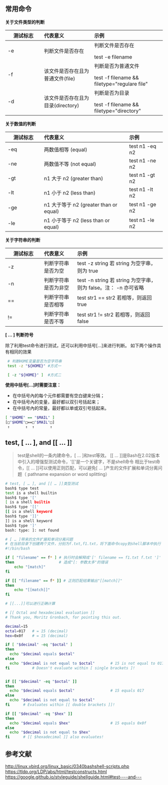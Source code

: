 ## 常用命令
<style>
table th:first-of-type {
	width: 100px;
}
</style>
**关于文件类型的判断**

测试标志|代表意义|示例
--|:--|:--
-e	|判断文件是否存在|判断文件是否存在</p>test -e filename
-f	|该文件是否存在且为普通文件(file)|判断是否为普通文件</p>test -f filename && filetype="regulare file"
-d	|该文件是否存在且为目录(directory)|判断是否为目录</p>test -f filename && filetype="directory"

**关于数值的判断**

测试标志|代表意义|示例
--|:--|:--
-eq| 两数值相等 (equal)|test n1 -eq n2
-ne| 两数值不等 (not equal)|test n1 -ne n2
-gt| n1 大于 n2 (greater than)|test n1 -gt n2
-lt| n1 小于 n2 (less than)|test n1 -lt n2
-ge| n1 大于等于 n2 (greater than or equal)|test n1 -ge n2
-le| n1 小于等于 n2 (less than or equal)|test n1 -le n2

**关于字符串的判断**

测试标志|代表意义|示例
--|:--|:--
-z |判断字符串是否为空|test -z string 若 string 为空字串，则为 true
-n |判断字符串是否为非空|test -n string 若 string 为空字串，则为 false。注： -n 亦可省略
== |判断字符串是否相等|test str1 == str2	若相等，则返回 true
!= |判断字符串是否不等|test str1 != str2 若相等，则返回 false

**[ ... ] 判断符号**

除了利用test命令进行测试，还可以利用中括号[...]来进行判断。
如下两个操作具有相同的效果
```bash
 # 判断HOME变量是否为空字符串
 test -z "${HOME}" #方式一

 [ -z "${HOME}" ]  #方式二

```

**使用中括号[...]时需要注意：**

- 在中括号內的每个元件都需要有空白键来分隔；
- 在中括号內的变量，最好都以双引号括起来；
- 在中括号內的常量，最好都以单或双引号括起来。

```bash
[ "$HOME" == "$MAIL" ]
[□"$HOME"□==□"$MAIL"□]
 ↑       ↑  ↑       ↑
```

## test, [ … ], and [[ … ]]

> test是shell的一条内建命令，[ … ]和test等效。
> [[ … ]]是Bash在2.02版本中引入的增强型测试命令，'[['是一个关键字，不是shell命令
> 相比于test命令，[[ … ]]可以使用正则匹配，可以避免[ … ]产生的文件扩展和单词分离问题（
> pathname expansion or word splitting）

```bash
# test, [ … ], and [[ … ]]类型测试
bash$ type test
test is a shell builtin
bash$ type '['
[ is a shell builtin
bash$ type '[['
[[ is a shell keyword
bash$ type ']]'
]] is a shell keyword
bash$ type ']'
bash: type: ]: not found
```

```bash
# [ … ]带来的文件扩展和单词分离问题
# 在当前目录下创建两个文件，分别为f.txt,f1.txt，将下面命令copy到shell脚本中执行
#!/bin/bash

if [ "filename" == f* ] # 执行时会解释成'[' filename == f1.txt f.txt ']'
then                    # 造成"[: 参数太多"的错误
    echo "[match]"
fi

if [[ "filename" == f* ]] # 正则匹配结果输出"[[match]]"
then
    echo "[[match]]"
fi

```

```bash
# [[...]]可以进行正确计算

# [[ Octal and hexadecimal evaluation ]]
# Thank you, Moritz Gronbach, for pointing this out.

decimal=15
octal=017   # = 15 (decimal)
hex=0x0f    # = 15 (decimal)

if [ "$decimal" -eq "$octal" ]
then
  echo "$decimal equals $octal"
else
  echo "$decimal is not equal to $octal"       # 15 is not equal to 017
fi          # Doesn't evaluate within [ single brackets ]!


if [[ "$decimal" -eq "$octal" ]]
then
  echo "$decimal equals $octal"                # 15 equals 017
else
  echo "$decimal is not equal to $octal"
fi      # Evaluates within [[ double brackets ]]!

if [[ "$decimal" -eq "$hex" ]]
then
  echo "$decimal equals $hex"                  # 15 equals 0x0f
else
  echo "$decimal is not equal to $hex"
fi      # [[ $hexadecimal ]] also evaluates!
```

## 参考文献
http://linux.vbird.org/linux_basic/0340bashshell-scripts.php
https://tldp.org/LDP/abs/html/testconstructs.html
https://google.github.io/styleguide/shellguide.html#test----and---
